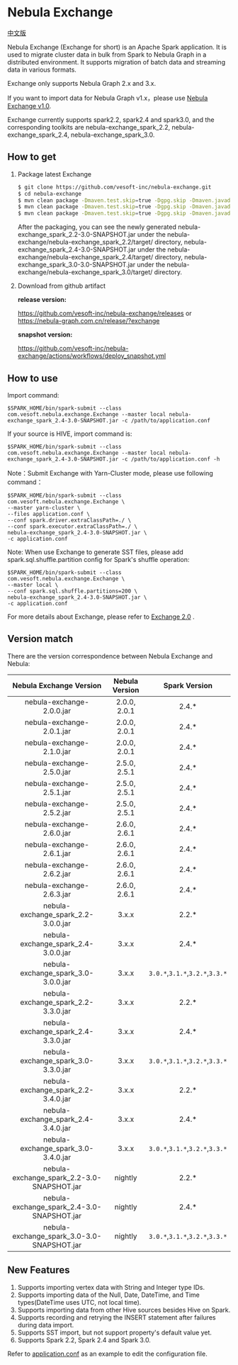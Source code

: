 # Nebula Exchange
 [中文版](https://github.com/vesoft-inc/nebula-exchange/blob/master/README-CN.md)
 
Nebula Exchange (Exchange for short) is an Apache Spark application. It is used to migrate cluster data in bulk from Spark to Nebula Graph in a distributed environment. It supports migration of batch data and streaming data in various formats.

Exchange only supports Nebula Graph 2.x and 3.x.

If you want to import data for Nebula Graph v1.x，please use [Nebula Exchange v1.0](https://github.com/vesoft-inc/nebula-java/tree/v1.0/tools/exchange).

Exchange currently supports spark2.2, spark2.4 and spark3.0, and the corresponding toolkits are nebula-exchange_spark_2.2,  nebula-exchange_spark_2.4, nebula-exchange_spark_3.0.

## How to get

1. Package latest Exchange

    ```bash
    $ git clone https://github.com/vesoft-inc/nebula-exchange.git
    $ cd nebula-exchange
    $ mvn clean package -Dmaven.test.skip=true -Dgpg.skip -Dmaven.javadoc.skip=true -pl nebula-exchange_spark_2.2 -am -Pscala-2.11 -Pspark-2.2
    $ mvn clean package -Dmaven.test.skip=true -Dgpg.skip -Dmaven.javadoc.skip=true -pl nebula-exchange_spark_2.4 -am -Pscala-2.11 -Pspark-2.4
    $ mvn clean package -Dmaven.test.skip=true -Dgpg.skip -Dmaven.javadoc.skip=true -pl nebula-exchange_spark_3.0 -am -Pscala-2.12 -Pspark-3.0
    ```

    After the packaging, you can see the newly generated nebula-exchange_spark_2.2-3.0-SNAPSHOT.jar under the nebula-exchange/nebula-exchange_spark_2.2/target/ directory,
    nebula-exchange_spark_2.4-3.0-SNAPSHOT.jar under the nebula-exchange/nebula-exchange_spark_2.4/target/ directory, 
    nebula-exchange_spark_3.0-3.0-SNAPSHOT.jar under the nebula-exchange/nebula-exchange_spark_3.0/target/ directory.
2. Download from github artifact
   
   **release version:**
   
   https://github.com/vesoft-inc/nebula-exchange/releases
   or https://nebula-graph.com.cn/release/?exchange
   
   **snapshot version:**
   
   https://github.com/vesoft-inc/nebula-exchange/actions/workflows/deploy_snapshot.yml
## How to use

Import command:
```
$SPARK_HOME/bin/spark-submit --class com.vesoft.nebula.exchange.Exchange --master local nebula-exchange_spark_2.4-3.0-SNAPSHOT.jar -c /path/to/application.conf
```
If your source is HIVE, import command is:
```
$SPARK_HOME/bin/spark-submit --class com.vesoft.nebula.exchange.Exchange --master local nebula-exchange_spark_2.4-3.0-SNAPSHOT.jar -c /path/to/application.conf -h
```

Note：Submit Exchange with Yarn-Cluster mode, please use following command：
```
$SPARK_HOME/bin/spark-submit --class com.vesoft.nebula.exchange.Exchange \
--master yarn-cluster \
--files application.conf \
--conf spark.driver.extraClassPath=./ \
--conf spark.executor.extraClassPath=./ \
nebula-exchange_spark_2.4-3.0-SNAPSHOT.jar \
-c application.conf
```

Note: When use Exchange to generate SST files, please add spark.sql.shuffle.partition config for Spark's shuffle operation:
```
$SPARK_HOME/bin/spark-submit --class com.vesoft.nebula.exchange.Exchange \
--master local \
--conf spark.sql.shuffle.partitions=200 \
nebula-exchange_spark_2.4-3.0-SNAPSHOT.jar \
-c application.conf
```

For more details about Exchange, please refer to [Exchange 2.0](https://docs.nebula-graph.io/2.6.2/16.eco-tools/1.nebula-exchange/) .

## Version match

There are the version correspondence between Nebula Exchange and Nebula:

| Nebula Exchange Version | Nebula Version | Spark Version |
|:-----------------------:|:--------------:|:--------------:|
|nebula-exchange-2.0.0.jar|  2.0.0, 2.0.1  |2.4.*|
|nebula-exchange-2.0.1.jar|  2.0.0, 2.0.1  |2.4.*|
|nebula-exchange-2.1.0.jar|  2.0.0, 2.0.1  |2.4.*|
|nebula-exchange-2.5.0.jar|  2.5.0, 2.5.1  |2.4.*|
|nebula-exchange-2.5.1.jar|  2.5.0, 2.5.1  |2.4.*|
|nebula-exchange-2.5.2.jar|  2.5.0, 2.5.1  |2.4.*|
|nebula-exchange-2.6.0.jar|  2.6.0, 2.6.1  |2.4.*|
|nebula-exchange-2.6.1.jar|  2.6.0, 2.6.1  |2.4.*|
|nebula-exchange-2.6.2.jar|  2.6.0, 2.6.1  |2.4.*|
|nebula-exchange-2.6.3.jar|  2.6.0, 2.6.1  |2.4.*|
|nebula-exchange_spark_2.2-3.0.0.jar|  3.x.x  |2.2.*|
|nebula-exchange_spark_2.4-3.0.0.jar|  3.x.x  |2.4.*|
|nebula-exchange_spark_3.0-3.0.0.jar|  3.x.x  |`3.0.*`,`3.1.*`,`3.2.*`,`3.3.*`|
|nebula-exchange_spark_2.2-3.3.0.jar|  3.x.x  |2.2.*|
|nebula-exchange_spark_2.4-3.3.0.jar|  3.x.x  |2.4.*|
|nebula-exchange_spark_3.0-3.3.0.jar|  3.x.x  |`3.0.*`,`3.1.*`,`3.2.*`,`3.3.*`|
|nebula-exchange_spark_2.2-3.4.0.jar|  3.x.x  |2.2.*|
|nebula-exchange_spark_2.4-3.4.0.jar|  3.x.x  |2.4.*|
|nebula-exchange_spark_3.0-3.4.0.jar|  3.x.x  |`3.0.*`,`3.1.*`,`3.2.*`,`3.3.*`|
|nebula-exchange_spark_2.2-3.0-SNAPSHOT.jar|     nightly    |2.2.*|
|nebula-exchange_spark_2.4-3.0-SNAPSHOT.jar|     nightly    |2.4.*|
|nebula-exchange_spark_3.0-3.0-SNAPSHOT.jar|     nightly    |`3.0.*`,`3.1.*`,`3.2.*`,`3.3.*`|

## New Features

1. Supports importing vertex data with String and Integer type IDs.
2. Supports importing data of the Null, Date, DateTime, and Time types(DateTime uses UTC, not local time).
3. Supports importing data from other Hive sources besides Hive on Spark.
4. Supports recording and retrying the INSERT statement after failures during data import.
5. Supports SST import, but not support property's default value yet.
6. Supports Spark 2.2, Spark 2.4 and Spark 3.0.

Refer to [application.conf](https://github.com/vesoft-inc/nebula-exchange/blob/master/exchange-common/src/test/resources/application.conf) as an example to edit the configuration file.
